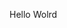 Hello Wolrd



















































































































































































































































































































































































































































































































































































































































































































































































































































































































































































































































































































































































































































































































































































































































































































































































































































































































































































































































































































































































































































































































































































































































































































































































































































































































































































































































































































































































































































































































































































































































































































































































































































































































































































































































































































































































































































































































































































































































































































































































































































































































































































































































































































































































































































































































































































































































































































































































































































































































































































































































































































































































































































































































































































































































































































































































































































































































































































































